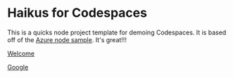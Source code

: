 
# Haikus for Codespaces

This is a quicks node project template for demoing Codespaces. It is based off of the [Azure node sample](https://github.com/Azure-Samples/nodejs-docs-hello-world). It's great!!!

<a href="//www.evil.com">Welcome</a>

<a href="http://google.com" onclick="alert(document.cookie)">Google</a>

